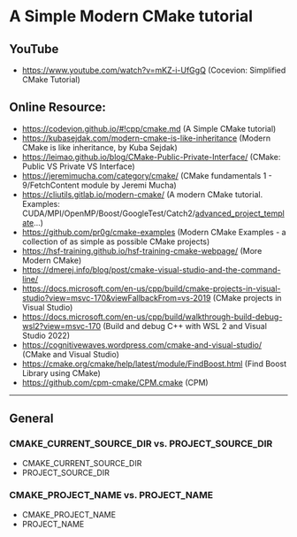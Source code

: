 # A Simple Modern CMake tutorial

## YouTube
* https://www.youtube.com/watch?v=mKZ-i-UfGgQ (Cocevion: Simplified CMake Tutorial)


## Online Resource:

* https://codevion.github.io/#!cpp/cmake.md (A Simple CMake tutorial)
* https://kubasejdak.com/modern-cmake-is-like-inheritance (Modern CMake is like inheritance, by Kuba Sejdak)
* https://leimao.github.io/blog/CMake-Public-Private-Interface/ (CMake: Public VS Private VS Interface)
* https://jeremimucha.com/category/cmake/ (CMake fundamentals 1 - 9/FetchContent module by Jeremi Mucha)
* https://cliutils.gitlab.io/modern-cmake/ (A modern CMake tutorial. Examples: CUDA/MPI/OpenMP/Boost/GoogleTest/Catch2/[advanced_project_template](https://gitlab.com/CLIUtils/modern-cmake/-/tree/master/examples/extended-project)...)
* https://github.com/pr0g/cmake-examples (Modern CMake Examples - a collection of as simple as possible CMake projects)
* https://hsf-training.github.io/hsf-training-cmake-webpage/ (More Modern CMake)
* https://dmerej.info/blog/post/cmake-visual-studio-and-the-command-line/
* https://docs.microsoft.com/en-us/cpp/build/cmake-projects-in-visual-studio?view=msvc-170&viewFallbackFrom=vs-2019 (CMake projects in Visual Studio)
* https://docs.microsoft.com/en-us/cpp/build/walkthrough-build-debug-wsl2?view=msvc-170 (Build and debug C++ with WSL 2 and Visual Studio 2022)
* https://cognitivewaves.wordpress.com/cmake-and-visual-studio/ (CMake and Visual Studio)
* https://cmake.org/cmake/help/latest/module/FindBoost.html (Find Boost Library using CMake)
* https://github.com/cpm-cmake/CPM.cmake (CPM)

_____________________________________
## General
### CMAKE_CURRENT_SOURCE_DIR vs. PROJECT_SOURCE_DIR
* CMAKE_CURRENT_SOURCE_DIR
* PROJECT_SOURCE_DIR

### CMAKE_PROJECT_NAME vs. PROJECT_NAME
* CMAKE_PROJECT_NAME
* PROJECT_NAME
